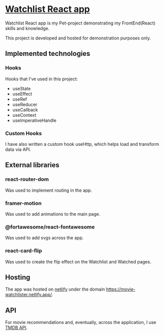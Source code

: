 # [Watchlist React app](https://movie-watchlister.netlify.app/)

Watchlist React app is my Pet-project demonstrating my FrontEnd(React) skills and knowledge.

This project is developed and hosted for demonstration purposes only. 

## Implemented technologies

### Hooks

Hooks that I've used in this project:

- useState
- useEffect
- useRef
- useReducer
- useCallback
- useContext
- useImperativeHandle

### Custom Hooks

I have also written a custom hook useHttp, which helps load and transform data via API.

## External libraries

### react-router-dom

Was used to implement routing in the app.

### framer-motion

Was used to add animations to the main page.

### @fortawesome/react-fontawesome

Was used to add svgs across the app.

### react-card-flip

Was used to create the flip effect on the Watchlist and Watched pages.

## Hosting

The app was hosted on [netlify](https://www.netlify.com/) under the domain https://movie-watchlister.netlify.app/.

## API

For movie recommendations and, eventually, across the application, I use [TMDB API](https://www.themoviedb.org/documentation/api).
